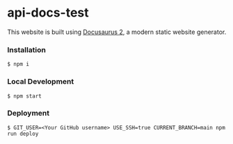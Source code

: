 # api-docs-test

This website is built using [Docusaurus 2](https://docusaurus.io/), a modern static website generator.

### Installation

```
$ npm i
```

### Local Development

```
$ npm start
```

### Deployment

```
$ GIT_USER=<Your GitHub username> USE_SSH=true CURRENT_BRANCH=main npm run deploy
```


